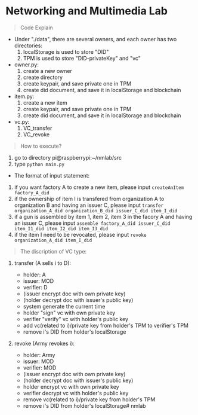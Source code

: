 # Networking and Multimedia Lab

> Code Explain

* Under "./data", there are several owners, and each owner has two directories:
    1. localStorage is used to store "DID"
    2. TPM is used to store "DID-privateKey" and "vc"
* owner.py: 
    1. create a new owner
    2. create directory
    3. create keypair, and save private one in TPM
    4. create did document, and save it in localStorage and blockchain
* item.py:
    1. create a new item
    2. create keypair, and save private one in TPM
    3. create did document, and save it in localStorage and blockchain
* vc.py:
    1. VC_transfer
    2. VC_revoke

> How to execute?

1. go to directory pi@raspberrypi:~/nmlab/src
2. type `python main.py`

* The format of input statement:
1. if you want factory A to create a new item, please input `createAnItem factory_A_did`
2. if the ownership of item I is transfered from organization A to organization B and having an issuer C,   please input `transfer organization_A_did organization_B_did issuer_C_did item_I_did `
3. if a gun is assembled by item 1, item 2, item 3 in the facory A and having an issuer C, please input `assemble factory_A_did issuer_C_did item_I1_did item_I2_did item_I3_did`
4. if the item I need to be revocated, please input `revoke organization_A_did item_I_did`

>The discription of VC type:
1. transfer (A sells i to D):
    * holder: A
    * issuer: MOD
    * verifier: D
    * (issuer encrypt doc with own private key)
    * (holder decrypt doc with issuer's public key)
    * system generate the current time
    * holder "sign" vc with own private key 
    * verifier "verify" vc with holder's public key
    * add vc(related to i)/private key from holder's TPM to verifier's TPM 
    * remove i's DID from holder's localStorage

2. revoke (Army revokes i):
    * holder: Army
    * issuer: MOD
    * verifier: MOD
    * (issuer encrypt doc with own private key)
    * (holder decrypt doc with issuer's public key)
    * holder encrypt vc with own private key 
    * verifier decrypt vc with holder's public key
    * remove vc(related to i)/private key from holder's TPM
    * remove i's DID from holder's localStorage# nmlab
